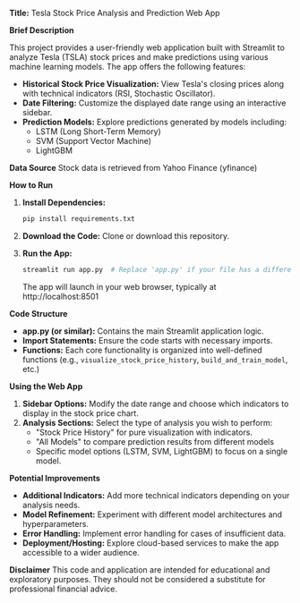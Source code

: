 **Title:** Tesla Stock Price Analysis and Prediction Web App

**Brief Description**

This project provides a user-friendly web application built with Streamlit to analyze Tesla (TSLA) stock prices and make predictions using various machine learning models. The app offers the following features:

* **Historical Stock Price Visualization:**  View Tesla's closing prices along with technical indicators (RSI, Stochastic Oscillator).
* **Date Filtering:** Customize the displayed date range using an interactive sidebar.
* **Prediction Models:** Explore predictions generated by models including:
   * LSTM (Long Short-Term Memory)
   * SVM (Support Vector Machine)
   * LightGBM 

**Data Source**
Stock data is retrieved from Yahoo Finance (yfinance)

**How to Run**

1. **Install Dependencies:**
   ```bash
   pip install requirements.txt
   ```

2. **Download the Code:** Clone or download this repository. 

3. **Run the App:**
    ```bash
    streamlit run app.py  # Replace 'app.py' if your file has a different name
    ```
   The app will launch in your web browser, typically at http://localhost:8501

**Code Structure**

* **app.py (or similar):** Contains the main Streamlit application logic.
* **Import Statements:**  Ensure the code starts with necessary imports.
* **Functions:** Each core functionality is organized into well-defined functions (e.g., `visualize_stock_price_history`, `build_and_train_model`, etc.)

**Using the Web App**

1. **Sidebar Options:** Modify the date range and choose which indicators to display in the stock price chart.
2. **Analysis Sections:** Select the type of analysis you wish to perform:
   *  "Stock Price History" for pure visualization with indicators.  
   *  "All Models" to compare prediction results from different models
   *  Specific model options (LSTM, SVM, LightGBM) to focus on a single model.

**Potential Improvements**

* **Additional Indicators:** Add more technical indicators depending on your analysis needs.
* **Model Refinement:** Experiment with different model architectures and hyperparameters.
* **Error Handling:** Implement error handling for cases of insufficient data.
* **Deployment/Hosting:** Explore cloud-based services to make the app accessible to a wider audience.

**Disclaimer**
This code and application are intended for educational and exploratory purposes. They should not be considered a substitute for professional financial advice.
